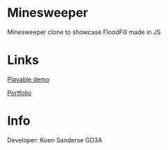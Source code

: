 # Minesweeper
Minesweeper clone to showcase FloodFill made in JS

# Links
[Playable demo](http://koensanderse.nl/Projects/Minesweeper/index.html)

[Portfolio](koensanderse.nl)

# Info
Developer: Koen Sanderse
GD3A
